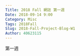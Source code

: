 ```yaml
---
Title: 2018 Fall 網誌 第一週
Date: 2018-09-14 9:00
Category: Misc
Tags: 2018Fall
Slug: 2018-Fall-Project-Blog-W1
Author: 40623115
---
```


第一週